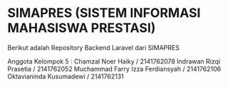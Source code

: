# SIMAPRES (SISTEM INFORMASI MAHASISWA PRESTASI)

Berikut adalah Repository Backend Laravel dari SIMAPRES

Anggota Kelompok 5 : Chamzal Noer Haiky / 2141762078 Indrawan Rizqi Prasetia / 2141762052 Muchammad Farry Izza Ferdiansyah / 2141762106 Oktavianinda Kusumadewi / 2141762131
